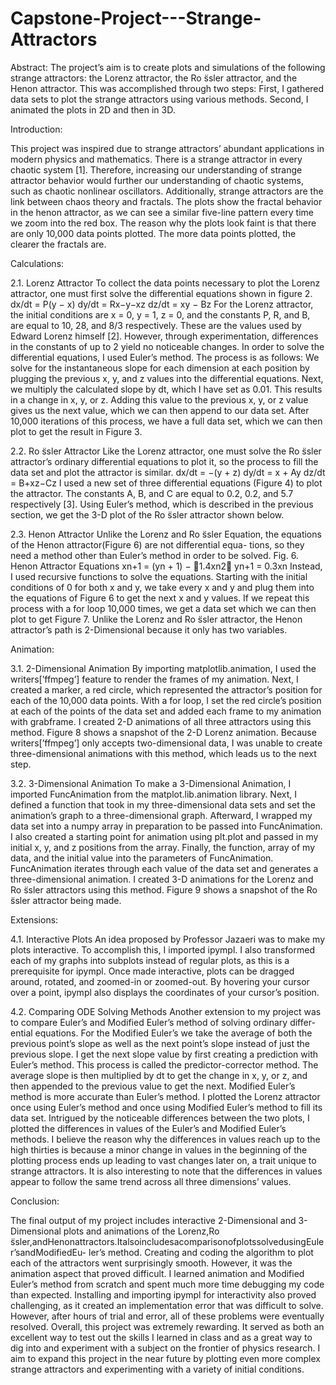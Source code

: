 # Capstone-Project---Strange-Attractors

Abstract: 
The project’s aim is to create plots and simulations of the following strange attractors: the Lorenz attractor, the Ro ̈ssler attractor, and the Henon attractor. This was accomplished through two steps: First, I gathered data sets to plot the strange attractors using various methods. Second, I animated the plots in 2D and then in 3D.

Introduction:

This project was inspired due to strange attractors’ abundant applications in modern physics and mathematics. There is a strange attractor in every chaotic system [1]. Therefore, increasing our understanding of strange attractor behavior would further our understanding of chaotic systems, such as chaotic nonlinear oscillators. Additionally, strange attractors are the link between chaos theory and fractals. The plots show the fractal behavior in the henon attractor, as we can see a similar five-line pattern every time we zoom into the red box. The reason why the plots look faint is that there are only 10,000 data points plotted. The more data points plotted, the clearer the fractals are.

Calculations:

2.1. Lorenz Attractor
To collect the data points necessary to plot the Lorenz attractor, one must first solve the differential equations shown in figure 2.
dx/dt = P(y − x) dy/dt = Rx−y−xz dz/dt = xy − Bz
For the Lorenz attractor, the initial conditions are x = 0, y = 1, z = 0, and the constants P, R, and B, are equal to 10, 28, and 8/3 respectively. These are the values used by Edward Lorenz himself [2]. However, through experimentation, differences in the constants of up to 2 yield no noticeable changes.
In order to solve the differential equations, I used Euler’s method. The process is as follows: We solve for the instantaneous slope for each dimension at each position by plugging the previous x, y, and z values into the differential equations. Next, we multiply the calculated slope by dt, which I have set as 0.01. This results in a change in x, y, or z. Adding this value to the previous x, y, or z value gives us the next value, which we can then append to our data set. After 10,000 iterations of this process, we have a full data set, which we can then plot to get the result in Figure 3.

2.2. Ro ̈ssler Attractor
Like the Lorenz attractor, one must solve the Ro ̈ssler attractor’s ordinary differential equations to plot it, so the process to fill the data set and plot the attractor is similar.
dx/dt = −(y + z) dy/dt = x + Ay dz/dt = B+xz−Cz
I used a new set of three differential equations (Figure 4) to plot the attractor. The constants A, B, and C are equal to 0.2, 0.2, and 5.7 respectively [3]. Using Euler’s method, which is described in the previous section, we get the 3-D plot of the Ro ̈ssler attractor shown below.

2.3. Henon Attractor
Unlike the Lorenz and Ro ̈ssler Equation, the equations of the Henon attractor(Figure 6) are not differential equa- tions, so they need a method other than Euler’s method in order to be solved.
Fig. 6. Henon Attractor Equations xn+1 = (yn + 1) − 􏰀1.4xn2􏰁
yn+1 = 0.3xn
Instead, I used recursive functions to solve the equations. Starting with the initial conditions of 0 for both x and y, we take every x and y and plug them into the equations of Figure 6 to get the next x and y values. If we repeat this process with a for loop 10,000 times, we get a data set which we can then plot to get Figure 7.
Unlike the Lorenz and Ro ̈ssler attractor, the Henon attractor’s path is 2-Dimensional because it only has two variables.

Animation:

3.1. 2-Dimensional Animation
By importing matplotlib.animation, I used the writers[’ffmpeg’] feature to render the frames of my animation. Next, I created a marker, a red circle, which represented the attractor’s position for each of the 10,000 data points. With a for loop, I set the red circle’s position at each of the points of the data set and added each frame to my animation with grabframe. I created 2-D animations of all three attractors using this method. Figure 8 shows a snapshot of the 2-D Lorenz animation. Because writers[’ffmpeg’] only accepts two-dimensional data, I was unable to create three-dimensional animations with this method, which leads us to the next step.

3.2. 3-Dimensional Animation
To make a 3-Dimensional Animation, I imported FuncAnimation from the matplot.lib.animation library. Next, I defined a function that took in my three-dimensional data sets and set the animation’s graph to a three-dimensional graph. Afterward, I wrapped my data set into a numpy array in preparation to be passed into FuncAnimation. I also created a starting point for animation using plt.plot and passed in my initial x, y, and z positions from the array. Finally, the function, array of my data, and the initial value into the parameters of FuncAnimation. FuncAnimation iterates through each value of the data set and generates a three-dimensional animation. I created 3-D animations for the Lorenz and Ro ̈ssler attractors using this method. Figure 9 shows a snapshot of the Ro ̈ssler attractor being made.

Extensions:

4.1. Interactive Plots
An idea proposed by Professor Jazaeri was to make my plots interactive. To accomplish this, I imported ipympl. I also transformed each of my graphs into subplots instead of regular plots, as this is a prerequisite for ipympl. Once made interactive, plots can be dragged around, rotated, and zoomed-in or zoomed-out. By hovering your cursor over a point, ipympl also displays the coordinates of your cursor’s position.

4.2. Comparing ODE Solving Methods
Another extension to my project was to compare Euler’s and Modified Euler’s method of solving ordinary differ- ential equations. For the Modified Euler’s we take the average of both the previous point’s slope as well as the next point’s slope instead of just the previous slope. I get the next slope value by first creating a prediction with Euler’s method. This process is called the predictor-corrector method. The average slope is then multiplied by dt to get the change in x, y, or z, and then appended to the previous value to get the next. Modified Euler’s method is more accurate than Euler’s method. I plotted the Lorenz attractor once using Euler’s method and once using Modified Euler’s method to fill its data set.
Intrigued by the noticeable differences between the two plots, I plotted the differences in values of the Euler’s and Modified Euler’s methods.
I believe the reason why the differences in values reach up to the high thirties is because a minor change in values in the beginning of the plotting process ends up leading to vast changes later on, a trait unique to strange attractors. It is also interesting to note that the differences in values appear to follow the same trend across all three dimensions’ values.

Conclusion:

The final output of my project includes interactive 2-Dimensional and 3-Dimensional plots and animations of the Lorenz,Ro ̈ssler,andHenonattractors.ItalsoincludesacomparisonofplotssolvedusingEuler’sandModifiedEu- ler’s method. Creating and coding the algorithm to plot each of the attractors went surprisingly smooth. However, it was the animation aspect that proved difficult. I learned animation and Modified Euler’s method from scratch and spent much more time debugging my code than expected. Installing and importing ipympl for interactivity also proved challenging, as it created an implementation error that was difficult to solve. However, after hours of trial and error, all of these problems were eventually resolved. Overall, this project was extremely rewarding. It served as both an excellent way to test out the skills I learned in class and as a great way to dig into and experiment with a subject on the frontier of physics research. I aim to expand this project in the near future by plotting even more complex strange attractors and experimenting with a variety of initial conditions.
